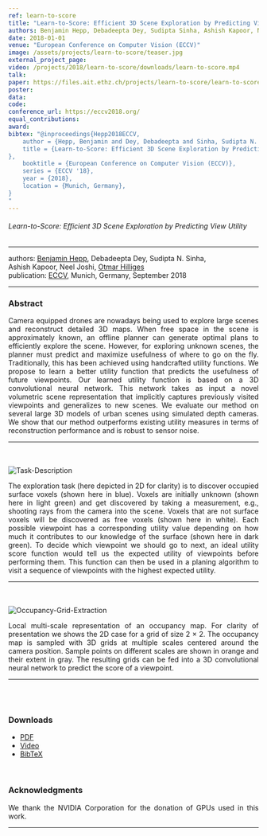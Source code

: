 ```yaml
---
ref: learn-to-score
title: "Learn-to-Score: Efficient 3D Scene Exploration by Predicting View Utility"
authors: Benjamin Hepp, Debadeepta Dey, Sudipta Sinha, Ashish Kapoor, Neel Joshi, Otmar Hilliges
date: 2018-01-01
venue: "European Conference on Computer Vision (ECCV)"
image: /assets/projects/learn-to-score/teaser.jpg
external_project_page: 
video: /projects/2018/learn-to-score/downloads/learn-to-score.mp4
talk: 
paper: https://files.ait.ethz.ch/projects/learn-to-score/learn-to-score.pdf
poster: 
data: 
code: 
conference_url: https://eccv2018.org/
equal_contributions: 
award: 
bibtex: "@inproceedings{Hepp2018ECCV,
	author = {Hepp, Benjamin and Dey, Debadeepta and Sinha, Sudipta N. and Kapoor, Ashish and Joshi, Neel and Hilliges, Otmar},
	title = {Learn-to-Score: Efficient 3D Scene Exploration by Predicting View Utility
},
	booktitle = {European Conference on Computer Vision (ECCV)},
	series = {ECCV '18},
	year = {2018},
	location = {Munich, Germany},
}
"
---
```


<h6> Learn-to-Score: Efficient 3D Scene Exploration by
Predicting View Utility </h6>
<hr />

<div class="fullcol">
    <div class="teaser-info-projectpage">
            <span class="normalcap">authors:</span>
            <span class="authorcap">
                <nobr><a href="/people/hepp/" title="Benjamin Hepp">Benjamin Hepp</a>, </nobr>
                <nobr>Debadeepta Dey, </nobr>
                <nobr>Sudipta N. Sinha, </nobr>
                <nobr>Ashish Kapoor, </nobr>
                <nobr>Neel Joshi, </nobr>
                <nobr><a href="/people/hilliges/" title="Otmar Hilliges">Otmar Hilliges</a> </nobr>
            </span>
            <br/>
            <span class="normalcap"><nobr>publication: </nobr></span>
            <span class="authorcap">
                <a class="a-text-ext" href="https://eccv2018.org" title="ECCV">ECCV</a>, Munich, Germany, September 2018
            </span>
        <hr />
    </div>
</div>

<div class="fullcol">
    <h3>Abstract</h3>
    <p align="justify">
Camera equipped drones are nowadays being used to explore large
scenes and reconstruct detailed 3D maps. When free space in the scene is approximately
known, an offline planner can generate optimal plans to efficiently
explore the scene. However, for exploring unknown scenes, the planner must predict
and maximize usefulness of where to go on the fly. Traditionally, this has
been achieved using handcrafted utility functions. We propose to learn a better
utility function that predicts the usefulness of future viewpoints. Our learned utility
function is based on a 3D convolutional neural network. This network takes as
input a novel volumetric scene representation that implicitly captures previously
visited viewpoints and generalizes to new scenes. We evaluate our method on several
large 3D models of urban scenes using simulated depth cameras. We show
that our method outperforms existing utility measures in terms of reconstruction
performance and is robust to sensor noise.
    </p>
    <hr />
    <br/>
    <br/>
</div>

<div class="fullcol">
    <img class="fullcol" src="<?php ait_root_dir();?>projects/2018/learn-to-score/figures/task_description.png" alt="Task-Description" />
    <div class="fullcol">
        <p align="justify">
            <span class="figurecap">
The exploration task (here depicted in 2D for clarity) is to discover occupied
surface voxels (shown here in blue). Voxels are initially unknown (shown here in light
green) and get discovered by taking a measurement, e.g., shooting rays from the camera
into the scene. Voxels that are not surface voxels will be discovered as free voxels
(shown here in white). Each possible viewpoint has a corresponding utility value depending
on how much it contributes to our knowledge of the surface (shown here in
dark green). To decide which viewpoint we should go to next, an ideal utility score
function would tell us the expected utility of viewpoints before performing them. This
function can then be used in a planing algorithm to visit a sequence of viewpoints with
the highest expected utility.
            </span>
        </p>
        <hr />
        <br/>
        <br/>
    </div>
</div>

<div class="fullcol">
    <img class="fullcol" src="<?php ait_root_dir();?>projects/2018/learn-to-score/figures/occupancy_grid_extraction.png" alt="Occupancy-Grid-Extraction" />
    <div class="fullcol">
        <p align="justify">
            <span class="figurecap">
Local multi-scale representation of an occupancy map. For clarity of presentation
we shows the 2D case for a grid of size 2 × 2. The occupancy map is sampled with 3D
grids at multiple scales centered around the camera position. Sample points on different
scales are shown in orange and their extent in gray.
The resulting grids can be fed into a 3D convolutional neural network to
predict the score of a viewpoint.
            </span>
        </p>
        <hr />
        <br/>
        <br/>
    </div>
</div>

<div class="fullcol">
 <h3>Downloads</h3>
    <ul class="linklist">
        <li class="a-pdf"><a title="PDF" href="<?php ait_root_dir();?>projects/2018/learn-to-score/downloads/learn-to-score.pdf">PDF</a></li>
        <li class="a-vid"><a title="Video" href="<?php ait_root_dir();?>projects/2018/learn-to-score/downloads/learn-to-score.mp4">Video</a></li>
        <li class="a-bib"><a title="BibTex" href="<?php ait_root_dir();?>projects/2018/learn-to-score/learn-to-score-2018-eccv.bib">BibTeX</a></li>
    </ul>
    <br/>
</div>


<div class="fullcol">
    <h3>Acknowledgments</h3>
    <p align="justify">
We thank the NVIDIA Corporation for the donation of GPUs used in this work.
    </p>
    <hr />
    <br/>
    <br/>
</div>



